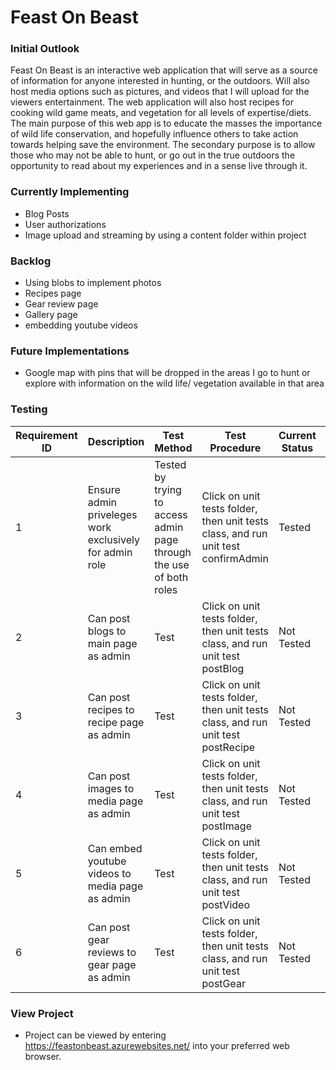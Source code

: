 # Feast On Beast

<h3>Initial Outlook</h3>

Feast On Beast is an interactive web application that will serve as a source of information for anyone interested in hunting, or the outdoors. Will also host media options such as pictures, and videos that I will upload for the viewers entertainment.  The web application will also host recipes for cooking wild game meats, and vegetation for all levels of expertise/diets. The main purpose of this web app is to educate the masses the importance of wild life conservation, and hopefully influence others to take action towards helping save the environment. The secondary purpose is to allow those who may not be able to hunt, or go out in the true outdoors the opportunity to read about my experiences and in a sense live through it.

<h3>Currently Implementing</h3>

- Blog Posts
- User authorizations
- Image upload and streaming by using a content folder within project

<h3>Backlog</h3>

- Using blobs to implement photos
- Recipes page
- Gear review page
- Gallery page
- embedding youtube videos

<h3>Future Implementations</h3>

- Google map with pins that will be dropped in the areas I go to hunt or explore with information on the wild life/ vegetation available in that area

<h3>Testing</h3>

| Requirement ID | Description | Test Method | Test Procedure | Current Status | TimeStamp |
| --- | --- | --- | --- | --- | --- |
| 1 | Ensure admin priveleges work exclusively for admin role | Tested by trying to access admin page through the use of both roles | Click on unit tests folder, then unit tests class, and run unit test confirmAdmin | Tested | N/A | 
| 2 | Can post blogs to main page as admin | Test | Click on unit tests folder, then unit tests class, and run unit test postBlog | Not Tested | N/A |
| 3 | Can post recipes to recipe page as admin | Test | Click on unit tests folder, then unit tests class, and run unit test postRecipe | Not Tested | N/A |
| 4 | Can post images to media page as admin | Test | Click on unit tests folder, then unit tests class, and run unit test postImage | Not Tested | N/A |
| 5 | Can embed youtube videos to media page as admin | Test | Click on unit tests folder, then unit tests class, and run unit test postVideo | Not Tested | N/A |
| 6 | Can post gear reviews to gear page as admin | Test | Click on unit tests folder, then unit tests class, and run unit test postGear | Not Tested | N/A |

<h3>View Project</h3>

- Project can be viewed by entering https://feastonbeast.azurewebsites.net/ into your preferred web browser. 
